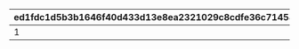 |ed1fdc1d5b3b1646f40d433d13e8ea2321029c8cdfe36c71458e977631db2007|b904759e1135400acb56f75393b100157bf27749375b36c742859fe9ef3df9b8|e78f164561caa46f9517a2f0d8902ff07e920aa19ece9725bd80ab2530bd1050|e724ca01d361e7fe07c71ee818dd7ddb4a34f61606e343e681e49729314c8495|
| --- | --- | --- | --- |
|1|2020-01-10 11:59:59|2019-12-20 05:00:00|2020-01-04 04:59:59|